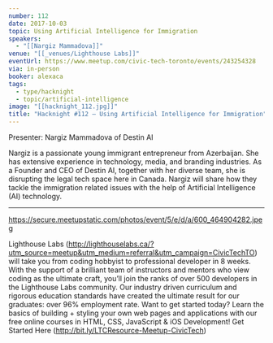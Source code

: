 ```yaml
---
number: 112
date: 2017-10-03
topic: Using Artificial Intelligence for Immigration
speakers:
  - "[[Nargiz Mammadova]]"
venue: "[[_venues/Lighthouse Labs]]"
eventUrl: https://www.meetup.com/civic-tech-toronto/events/243254328
via: in-person
booker: alexaca
tags:
  - type/hacknight
  - topic/artificial-intelligence
image: "[[hacknight_112.jpg]]"
title: "Hacknight #112 – Using Artificial Intelligence for Immigration"
---
```


Presenter: Nargiz Mammadova of Destin AI

Nargiz is a passionate young immigrant entrepreneur from Azerbaijan. She has extensive experience in technology, media, and branding industries. As a Founder and CEO of Destin AI, together with her diverse team, she is disrupting the legal tech space here in Canada. Nargiz will share how they tackle the immigration related issues with the help of Artificial Intelligence (AI) technology.

***

https://secure.meetupstatic.com/photos/event/5/e/d/a/600_464904282.jpeg

Lighthouse Labs (http://lighthouselabs.ca/?utm_source=meetup&utm_medium=referral&utm_campaign=CivicTechTO) will take you from coding hobbyist to professional developer in 8 weeks. With the support of a brilliant team of instructors and mentors who view coding as the ultimate craft, you’ll join the ranks of over 500 developers in the Lighthouse Labs community. Our industry driven curriculum and rigorous education standards have created the ultimate result for our graduates: over 96% employment rate. Want to get started today? Learn the basics of building + styling your own web pages and applications with our free online courses in HTML, CSS, JavaScript & iOS Development! Get Started Here (http://bit.ly/LTCResource-Meetup-CivicTech)

